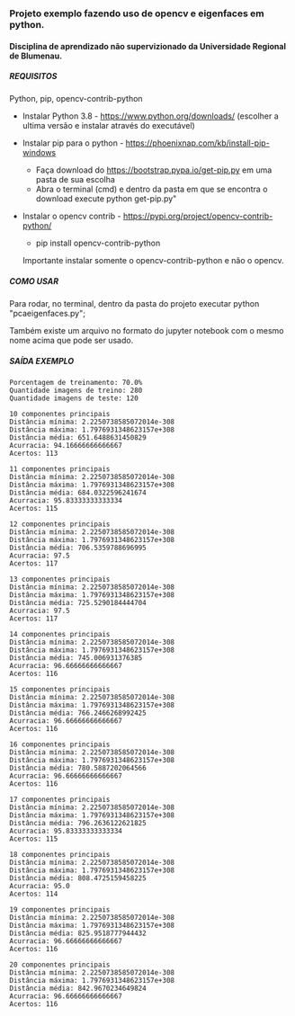 ### Projeto exemplo fazendo uso de opencv e eigenfaces em python.

#### Disciplina de aprendizado não supervizionado da Universidade Regional de Blumenau.

##### REQUISITOS

Python, pip, opencv-contrib-python 

- Instalar Python 3.8 - https://www.python.org/downloads/
   (escolher a ultima versão e instalar através do executável)
   
- Instalar pip para o python - https://phoenixnap.com/kb/install-pip-windows
   - Faça download do https://bootstrap.pypa.io/get-pip.py em uma pasta de sua escolha
   - Abra o terminal (cmd) e dentro da pasta em que se encontra o download execute python get-pip.py"
   
- Instalar o opencv contrib - https://pypi.org/project/opencv-contrib-python/
   - pip install opencv-contrib-python
   
   Importante instalar somente o opencv-contrib-python e não o opencv.
 
 
 
 ##### COMO USAR
 
 Para rodar, no terminal, dentro da pasta do projeto executar python "pcaeigenfaces.py";
 
 Também existe um arquivo no formato do jupyter notebook com o mesmo nome acima que pode ser usado.
 
 ##### SAÍDA EXEMPLO
 
 ```
Porcentagem de treinamento: 70.0%
Quantidade imagens de treino: 280
Quantidade imagens de teste: 120

10 componentes principais
Distância mínima: 2.2250738585072014e-308
Distância máxima: 1.7976931348623157e+308
Distância média: 651.6488631450829
Acurracia: 94.16666666666667
Acertos: 113

11 componentes principais
Distância mínima: 2.2250738585072014e-308
Distância máxima: 1.7976931348623157e+308
Distância média: 684.0322596241674
Acurracia: 95.83333333333334
Acertos: 115

12 componentes principais
Distância mínima: 2.2250738585072014e-308
Distância máxima: 1.7976931348623157e+308
Distância média: 706.5359788696995
Acurracia: 97.5
Acertos: 117

13 componentes principais
Distância mínima: 2.2250738585072014e-308
Distância máxima: 1.7976931348623157e+308
Distância média: 725.5290184444704
Acurracia: 97.5
Acertos: 117

14 componentes principais
Distância mínima: 2.2250738585072014e-308
Distância máxima: 1.7976931348623157e+308
Distância média: 745.006931376385
Acurracia: 96.66666666666667
Acertos: 116

15 componentes principais
Distância mínima: 2.2250738585072014e-308
Distância máxima: 1.7976931348623157e+308
Distância média: 766.2466268992425
Acurracia: 96.66666666666667
Acertos: 116

16 componentes principais
Distância mínima: 2.2250738585072014e-308
Distância máxima: 1.7976931348623157e+308
Distância média: 780.5887202064566
Acurracia: 96.66666666666667
Acertos: 116

17 componentes principais
Distância mínima: 2.2250738585072014e-308
Distância máxima: 1.7976931348623157e+308
Distância média: 796.2636122621825
Acurracia: 95.83333333333334
Acertos: 115

18 componentes principais
Distância mínima: 2.2250738585072014e-308
Distância máxima: 1.7976931348623157e+308
Distância média: 808.4725159458225
Acurracia: 95.0
Acertos: 114

19 componentes principais
Distância mínima: 2.2250738585072014e-308
Distância máxima: 1.7976931348623157e+308
Distância média: 825.9518777944432
Acurracia: 96.66666666666667
Acertos: 116

20 componentes principais
Distância mínima: 2.2250738585072014e-308
Distância máxima: 1.7976931348623157e+308
Distância média: 842.9670234649824
Acurracia: 96.66666666666667
Acertos: 116
```
